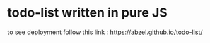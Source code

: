 # todo-list written in pure JS
to see deployment follow this link : https://abzel.github.io/todo-list/
